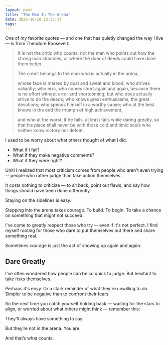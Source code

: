```yaml
---
layout: post
title: "The Man In The Arena"
date: 2025-10-18 15:33:17
tags:
---
```


One of my favorite quotes — and one that has quietly changed the way I live — is from Theodore Roosevelt:

> It is not the critic who counts; not the man who points out how the strong man stumbles, or where the doer of deeds could have done them better.
>
> The credit belongs to the man who is actually in the arena,
>
> whose face is marred by dust and sweat and blood; who strives valiantly; who errs, who comes short again and again, because there is no effort without error and shortcoming; but who does actually strive to do the deeds; who knows great enthusiasms, the great devotions; who spends himself in a worthy cause; who at the best knows in the end the triumph of high achievement,
>
> and who at the worst, if he fails, at least fails while daring greatly, so that his place shall never be with those cold and timid souls who neither know victory nor defeat.

I used to be worry about what others thought of what I did.

- What if I fail?
- What if they make negative comments?
- What if they were right?

Unitl I realized that most criticism comes from people who aren't even trying -- people who rather judge than take action themselves.

It costs nothing to criticize — to sit back, point out flaws, and say how things should have been done differently.

Staying on the sidelines is easy.

Stepping into the arena takes courage. To build. To begin. To take a chance on something that might not succeed.

I've come to greatly respect those who try -- even if it's not perfect. I find myself rooting for those who dare to put themselves out there and share something real.

Sometimes courage is just the act of showing up again and again.

## Dare Greatly

I've often wondered how people can be so quick to judge. But hesitant to take risks themselves.

Perhaps it's envy. Or a stark reminder of what they're unwilling to do. Simpler to be negative than to confront their fears.

So the next time you catch yourself holding back — waiting for the stars to align, or worried about what others might think — remember this:

They'll always have something to say.

But they’re not in the arena. You are.

And that’s what counts.
